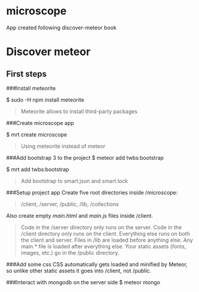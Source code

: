 # microscope
App created following discover-meteor book

# Discover meteor

## First steps
###Install meteorite

$ sudo -H npm install meteorite

>Meteorite allows to install third-party packages

###Create microscope app

$ mrt create microscope

>Using meteorite instead of meteor

###Add bootstrap 3 to the project
$ meteor add twbs:bootstrap

$ mrt add twbs:bootstrap

>Add bootstrap to smart.json and smart.lock

###Setup project app
Create five root directories inside /microscope:

>/client, /server, /public, /lib, /collections

Also create empty *main.html* and *main.js* files inside /client.

>Code in the /server directory only runs on the server. 
Code in the /client directory only runs on the client. 
Everything else runs on both the client and server. 
Files in /lib are loaded before anything else.
Any main.* file is loaded after everything else.
Your static assets (fonts, images, etc.) go in the /public directory.

###Add some css
CSS automatically gets loaded and minified by Meteor, so unlike other static assets it goes into /client, not /public.

###Interact with mongodb on the server side
$ meteor mongo
